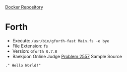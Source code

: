 [Docker Repository](https://registry.hub.docker.com/u/baekjoon/onlinejudge-forth)

# Forth 

* Execute: `/usr/bin/gforth-fast Main.fs -e bye`
* File Extension: `fs`
* Version: `Gforth 0.7.0`
* Baekjoon Online Judge [Problem 2557](https://www.acmicpc.net/problem/2557) Sample Source
````
." Hello World!"
````


